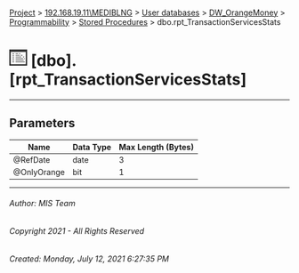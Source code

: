 #### 

[Project](../../../../../index.md) > [192.168.19.11\\MEDIBLNG](../../../../index.md) > [User databases](../../../index.md) > [DW_OrangeMoney](../../index.md) > [Programmability](../index.md) > [Stored Procedures](Stored_Procedures.md) > dbo.rpt_TransactionServicesStats

# ![Stored Procedures](../../../../../Images/StoredProcedure32.png) [dbo].[rpt_TransactionServicesStats]

---

## <a name="#parameters"></a>Parameters

| Name | Data Type | Max Length (Bytes) |
|---|---|---|
| @RefDate | date | 3 |
| @OnlyOrange | bit | 1 |


---

###### Author:  MIS Team

###### Copyright 2021 - All Rights Reserved

###### Created: Monday, July 12, 2021 6:27:35 PM

